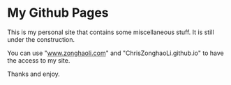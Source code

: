 # My Github Pages 

This is my personal site that contains some miscellaneous stuff. It is still under the construction.

You can use "www.zonghaoli.com" and "ChrisZonghaoLi.github.io" to have the access to my site.

Thanks and enjoy.
